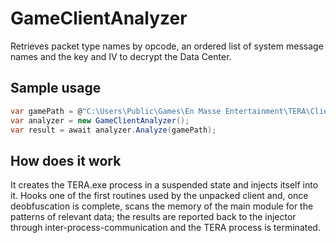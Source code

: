 # GameClientAnalyzer
Retrieves packet type names by opcode, an ordered list of system message names and the key and IV to decrypt the Data Center.

## Sample usage
```csharp
var gamePath = @"C:\Users\Public\Games\En Masse Entertainment\TERA\Client\Binaries\TERA.exe";
var analyzer = new GameClientAnalyzer();
var result = await analyzer.Analyze(gamePath);
```

## How does it work
It creates the TERA.exe process in a suspended state and injects itself into it. Hooks one of the first routines used by the unpacked client and, once deobfuscation is complete, scans the memory of the main module for the patterns of relevant data; the results are reported back to the injector through inter-process-communication and the TERA process is terminated.
